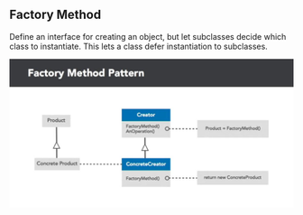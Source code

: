 ## Factory Method
Define an interface for creating an object, but let subclasses decide which class to instantiate. This lets a class defer instantiation to subclasses.

<img src="FactoryMethodDiagram.jpg"/>